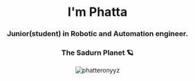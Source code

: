 <h1 align="center">I'm Phatta</h1>
<h3 align="center">Junior(student) in Robotic and Automation engineer.</h3>
<h3 align="center">The Sadurn Planet 🪐</h3>


<p align="center"><img align="center" src="https://github-readme-stats.vercel.app/api/top-langs?username=phatteronyyz&show_icons=true&title_color=00082E&icon_color=FFCB54&text_color=5495FF&bg_color=FFFFFF" alt="phatteronyyz" /></p>
